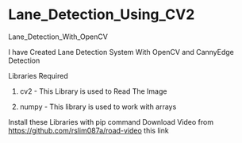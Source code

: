 # Lane_Detection_Using_CV2

Lane_Detection_With_OpenCV

I have Created Lane Detection System With OpenCV and CannyEdge Detection

Libraries Required

1. cv2 - This Library is used to Read The Image

2. numpy - This library is used to work with arrays

Install these Libraries with pip command Download Video from https://github.com/rslim087a/road-video this link
